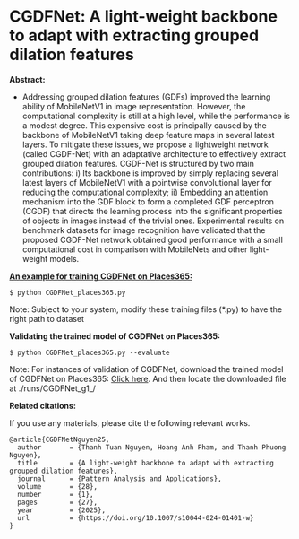 # CGDFNet: A light-weight backbone to adapt with extracting grouped dilation features

**Abstract:**

* Addressing grouped dilation features (GDFs) improved the learning ability of
MobileNetV1 in image representation. However, the computational complexity
is still at a high level, while the performance is a modest degree. This expensive cost is principally caused by the backbone of MobileNetV1 taking deep
feature maps in several latest layers. To mitigate these issues, we propose a lightweight network (called CGDF-Net) with an adaptative architecture to effectively
extract grouped dilation features. CGDF-Net is structured by two main contributions: i) Its backbone is improved by simply replacing several latest layers of
MobileNetV1 with a pointwise convolutional layer for reducing the computational
complexity; ii) Embedding an attention mechanism into the GDF block to form
a completed GDF perceptron (CGDF) that directs the learning process into the
significant properties of objects in images instead of the trivial ones. Experimental results on benchmark datasets for image recognition have validated that the
proposed CGDF-Net network obtained good performance with a small computational cost in comparison with MobileNets and other light-weight models.

<u>**An example for training CGDFNet on Places365:**</u>

```
$ python CGDFNet_places365.py
```
Note: Subject to your system, modify these training files (*.py) to have the right path to dataset

**Validating the trained model of CGDFNet on Places365:**
```
$ python CGDFNet_places365.py --evaluate
```
Note: For instances of validation of CGDFNet, download the trained model of CGDFNet on Places365: [Click here](https://drive.google.com/file/d/1BpoTBLcdAFwFVVv4dZJ5NxslqKcq5AQ8/view?usp=drive_link). And then locate the downloaded file at ./runs/CGDFNet_g1_/

**Related citations:**

If you use any materials, please cite the following relevant works.

```
@article{CGDFNetNguyen25,
  author       = {Thanh Tuan Nguyen, Hoang Anh Pham, and Thanh Phuong Nguyen},
  title        = {A light-weight backbone to adapt with extracting grouped dilation features},
  journal      = {Pattern Analysis and Applications},
  volume       = {28},
  number       = {1},
  pages        = {27},
  year         = {2025},
  url          = {https://doi.org/10.1007/s10044-024-01401-w}
}
```
